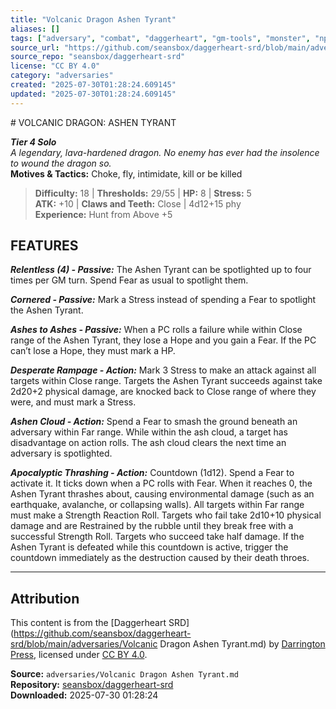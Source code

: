 ```yaml
---
title: "Volcanic Dragon Ashen Tyrant"
aliases: []
tags: ["adversary", "combat", "daggerheart", "gm-tools", "monster", "npc", "reference", "srd", "ttrpg"]
source_url: "https://github.com/seansbox/daggerheart-srd/blob/main/adversaries/Volcanic Dragon Ashen Tyrant.md"
source_repo: "seansbox/daggerheart-srd"
license: "CC BY 4.0"
category: "adversaries"
created: "2025-07-30T01:28:24.609145"
updated: "2025-07-30T01:28:24.609145"
---
```


﻿# VOLCANIC DRAGON: ASHEN TYRANT

***Tier 4 Solo***  
*A legendary, lava-hardened dragon. No enemy has ever had the insolence to wound the dragon so.*  
**Motives & Tactics:** Choke, fly, intimidate, kill or be killed

> **Difficulty:** 18 | **Thresholds:** 29/55 | **HP:** 8 | **Stress:** 5  
> **ATK:** +10 | **Claws and Teeth:** Close | 4d12+15 phy  
> **Experience:** Hunt from Above +5

## FEATURES

***Relentless (4) - Passive:*** The Ashen Tyrant can be spotlighted up to four times per GM turn. Spend Fear as usual to spotlight them.

***Cornered - Passive:*** Mark a Stress instead of spending a Fear to spotlight the Ashen Tyrant.

***Ashes to Ashes - Passive:*** When a PC rolls a failure while within Close range of the Ashen Tyrant, they lose a Hope and you gain a Fear. If the PC can’t lose a Hope, they must mark a HP.

***Desperate Rampage - Action:*** Mark 3 Stress to make an attack against all targets within Close range. Targets the Ashen Tyrant succeeds against take 2d20+2 physical damage, are knocked back to Close range of where they were, and must mark a Stress.

***Ashen Cloud - Action:*** Spend a Fear to smash the ground beneath an adversary within Far range. While within the ash cloud, a target has disadvantage on action rolls. The ash cloud clears the next time an adversary is spotlighted.

***Apocalyptic Thrashing - Action:*** Countdown (1d12). Spend a Fear to activate it. It ticks down when a PC rolls with Fear. When it reaches 0, the Ashen Tyrant thrashes about, causing environmental damage (such as an earthquake, avalanche, or collapsing walls). All targets within Far range must make a Strength Reaction Roll. Targets who fail take 2d10+10 physical damage and are Restrained by the rubble until they break free with a successful Strength Roll. Targets who succeed take half damage. If the Ashen Tyrant is defeated while this countdown is active, trigger the countdown immediately as the destruction caused by their death throes.

---

## Attribution

This content is from the [Daggerheart SRD](https://github.com/seansbox/daggerheart-srd/blob/main/adversaries/Volcanic Dragon Ashen Tyrant.md) by [Darrington Press](https://darringtonpress.com/), licensed under [CC BY 4.0](https://creativecommons.org/licenses/by/4.0/).

**Source:** `adversaries/Volcanic Dragon Ashen Tyrant.md`  
**Repository:** [seansbox/daggerheart-srd](https://github.com/seansbox/daggerheart-srd)  
**Downloaded:** 2025-07-30 01:28:24


